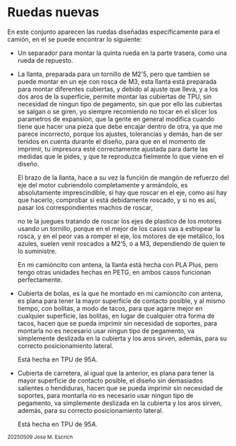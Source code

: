 # Ruedas nuevas

En este conjunto aparecen las ruedas diseñadas especificamente para el camión, en el se puede encontrar lo siguiente:

- Un separador para montar la quinta rueda en la parte trasera, como una rueda de repuesto.

- La llanta, preparada para un tornillo de M2'5, pero que tambien se puede montar en un eje con rosca de M3, esta llanta está preparada para montar diferentes cubiertas,
  y debido al ajuste que lleva, y a los dos aros de la superficie, permite montar las cubiertas de TPU, sin necesidad de ningun tipo de pegamento, sin que por ello las cubiertas se salgan o se giren,
  yo siempre recomiendo no tocar en el slicer los parametros de expansion, que la gente en general modifica cuando tiene que hacer una pieza que debe encajar dentro de otra, ya que me parece incorrecto,
  porque los ajustes, tolerancias y demás, han de ser tenidos en cuenta durante el diseño, para que en el momento de imprimir, tu impresora esté correctamente ajustada para darte las medidas que le pides,
  y que te reproduzca fielmente lo que viene en el diseño.

  El brazo de la llanta, hace a su vez la función de mangón de refuerzo del eje del motor cubriendolo completamente y armándolo,
  es absolutamente imprescindible, si hay que roscar en el eje, como así hay que hacerlo, comprobar si está debidamente roscado, y si no es así, pasar los correspondientes machos de roscar,

  no te la juegues tratando de roscar los ejes de plastico de los motores usando un tornillo, porque en el mejor de los casos vas a estropear la rosca, y en el peor vas a romper el eje,
  los motores de eje metálico, los azules, suelen venir roscados a M2'5, o a M3, dependiendo de quien te lo suministre.

  En mi camióncito con antena, la llanta está hecha con PLA Plus, pero tengo otras unidades hechas en PETG, en ambos casos funcionan perfectamente.

- Cubierta de bolas, es la que he montado en mi camioncito con antena, es plana para tener la mayor superficie de contacto posible, y al mismo tiempo,
  con bolitas, a modo de tacos, para que agarre mejor en cualquier superficie, las bolitas, en lugar de cualquier otra forma de tacos, hacen que se pueda imprimir sin necesidad de soportes,
  para montarla no es necesario usar ningun tipo de pegamento, va simplemente deslizada en la cubierta y los aros sirven, además, para su correcto posicionamiento lateral.

  Está hecha en TPU de 95A.
  
- Cubierta de carretera, al igual que la anterior, es plana para tener la mayor superficie de contacto posible, el diseño sin demasiados salientes o hendiduras,
  hacen que se pueda imprimir sin necesidad de soportes,
  para montarla no es necesario usar ningun tipo de pegamento, va simplemente deslizada en la cubierta y los aros sirven, además, para su correcto posicionamiento lateral.

  Está hecha en TPU de 95A.


<sub> 
20250509 Jose M. Escrich 
</sub>
